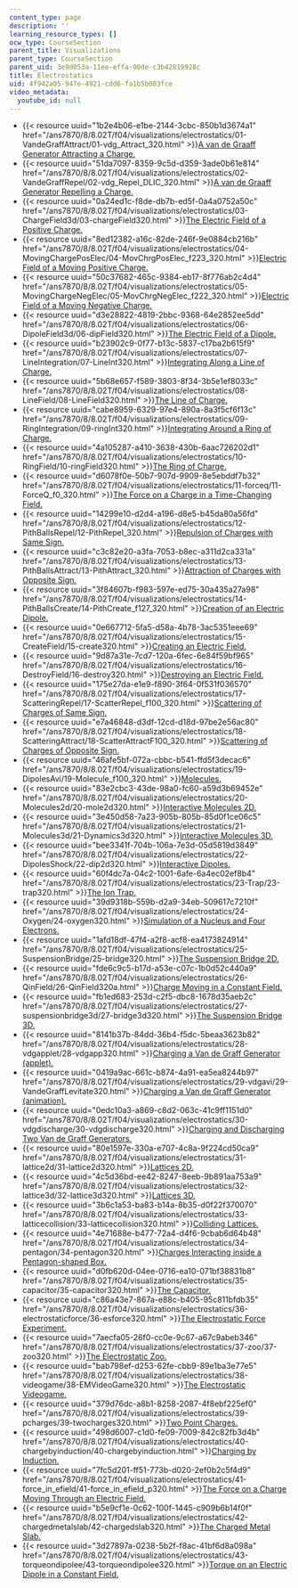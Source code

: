 ```yaml
---
content_type: page
description: ''
learning_resource_types: []
ocw_type: CourseSection
parent_title: Visualizations
parent_type: CourseSection
parent_uid: 3e9d053a-11ee-effa-00de-c3b42819928c
title: Electrostatics
uid: 4f942a05-947e-4921-cdd6-fa1b5b003fce
video_metadata:
  youtube_id: null
---
```


*   {{< resource uuid="1b2e4b06-e1be-2144-3cbc-850b1d3674a1" href="/ans7870/8/8.02T/f04/visualizations/electrostatics/01-VandeGraffAttract/01-vdg_Attract_320.html" >}}[A van de Graaff Generator Attracting a Charge.](/ans7870/8/8.02T/f04/visualizations/electrostatics/01-VandeGraffAttract/01-vdg_Attract_320.html)
*   {{< resource uuid="51da7097-8359-9c5d-d359-3ade0b61e814" href="/ans7870/8/8.02T/f04/visualizations/electrostatics/02-VandeGraffRepel/02-vdg_Repel_DLIC_320.html" >}}[A van de Graaff Generator Repelling a Charge.](/ans7870/8/8.02T/f04/visualizations/electrostatics/02-VandeGraffRepel/02-vdg_Repel_DLIC_320.html)
*   {{< resource uuid="0a24ed1c-f8de-db7b-ed5f-0a4a0752a50c" href="/ans7870/8/8.02T/f04/visualizations/electrostatics/03-ChargeField3d/03-chargeField320.html" >}}[The Electric Field of a Positive Charge.](/ans7870/8/8.02T/f04/visualizations/electrostatics/03-ChargeField3d/03-chargeField320.html)
*   {{< resource uuid="8ed12382-a16c-82de-246f-9e0884cb216b" href="/ans7870/8/8.02T/f04/visualizations/electrostatics/04-MovingChargePosElec/04-MovChrgPosElec_f223_320.html" >}}[Electric Field of a Moving Positive Charge.](/ans7870/8/8.02T/f04/visualizations/electrostatics/04-MovingChargePosElec/04-MovChrgPosElec_f223_320.html)
*   {{< resource uuid="50c37682-465c-9384-eb17-8f776ab2c4d4" href="/ans7870/8/8.02T/f04/visualizations/electrostatics/05-MovingChargeNegElec/05-MovChrgNegElec_f222_320.html" >}}[Electric Field of a Moving Negative Charge.](/ans7870/8/8.02T/f04/visualizations/electrostatics/05-MovingChargeNegElec/05-MovChrgNegElec_f222_320.html)
*   {{< resource uuid="d3e28822-4819-2bbc-9368-64e2852ee5dd" href="/ans7870/8/8.02T/f04/visualizations/electrostatics/06-DipoleField3d/06-dipField320.html" >}}[The Electric Field of a Dipole.](/ans7870/8/8.02T/f04/visualizations/electrostatics/06-DipoleField3d/06-dipField320.html)
*   {{< resource uuid="b23902c9-0f77-b13c-5837-c17ba2b615f9" href="/ans7870/8/8.02T/f04/visualizations/electrostatics/07-LineIntegration/07-LineInt320.html" >}}[Integrating Along a Line of Charge.](/ans7870/8/8.02T/f04/visualizations/electrostatics/07-LineIntegration/07-LineInt320.html)
*   {{< resource uuid="5b68e657-f589-3803-8f34-3b5e1ef8033c" href="/ans7870/8/8.02T/f04/visualizations/electrostatics/08-LineField/08-LineField320.html" >}}[The Line of Charge.](/ans7870/8/8.02T/f04/visualizations/electrostatics/08-LineField/08-LineField320.html)
*   {{< resource uuid="cabe8959-6329-97e4-890a-8a3f5cf6f13c" href="/ans7870/8/8.02T/f04/visualizations/electrostatics/09-RingIntegration/09-ringInt320.html" >}}[Integrating Around a Ring of Charge.](/ans7870/8/8.02T/f04/visualizations/electrostatics/09-RingIntegration/09-ringInt320.html)
*   {{< resource uuid="4a105287-a410-3638-430b-6aac726202d1" href="/ans7870/8/8.02T/f04/visualizations/electrostatics/10-RingField/10-ringField320.html" >}}[The Ring of Charge.](/ans7870/8/8.02T/f04/visualizations/electrostatics/10-RingField/10-ringField320.html)
*   {{< resource uuid="d6078f0e-50b7-907d-9909-8e5ebddf7b32" href="/ans7870/8/8.02T/f04/visualizations/electrostatics/11-forceq/11-ForceQ_f0_320.html" >}}[The Force on a Charge in a Time-Changing Field.](/ans7870/8/8.02T/f04/visualizations/electrostatics/11-forceq/11-ForceQ_f0_320.html)
*   {{< resource uuid="14299e10-d2d4-a196-d8e5-b45da80a56fd" href="/ans7870/8/8.02T/f04/visualizations/electrostatics/12-PithBallsRepel/12-PithRepel_320.html" >}}[Repulsion of Charges with Same Sign.](/ans7870/8/8.02T/f04/visualizations/electrostatics/12-PithBallsRepel/12-PithRepel_320.html)
*   {{< resource uuid="c3c82e20-a3fa-7053-b8ec-a311d2ca331a" href="/ans7870/8/8.02T/f04/visualizations/electrostatics/13-PithBallsAttract/13-PithAttract_320.html" >}}[Attraction of Charges with Opposite Sign.](/ans7870/8/8.02T/f04/visualizations/electrostatics/13-PithBallsAttract/13-PithAttract_320.html)
*   {{< resource uuid="3f84607b-f983-597e-ed75-30a435a27a98" href="/ans7870/8/8.02T/f04/visualizations/electrostatics/14-PithBallsCreate/14-PithCreate_f127_320.html" >}}[Creation of an Electric Dipole.](/ans7870/8/8.02T/f04/visualizations/electrostatics/14-PithBallsCreate/14-PithCreate_f127_320.html)
*   {{< resource uuid="0e667712-5fa5-d58a-4b78-3ac5351eee69" href="/ans7870/8/8.02T/f04/visualizations/electrostatics/15-CreateField/15-create320.html" >}}[Creating an Electric Field.](/ans7870/8/8.02T/f04/visualizations/electrostatics/15-CreateField/15-create320.html)
*   {{< resource uuid="9d87a31e-7cd7-120a-6fec-6e84f59bf965" href="/ans7870/8/8.02T/f04/visualizations/electrostatics/16-DestroyField/16-destroy320.html" >}}[Destroying an Electric Field.](/ans7870/8/8.02T/f04/visualizations/electrostatics/16-DestroyField/16-destroy320.html)
*   {{< resource uuid="175e27da-e1e9-f890-3f64-0f531f036570" href="/ans7870/8/8.02T/f04/visualizations/electrostatics/17-ScatteringRepel/17-ScatterRepel_f100_320.html" >}}[Scattering of Charges of Same Sign.](/ans7870/8/8.02T/f04/visualizations/electrostatics/17-ScatteringRepel/17-ScatterRepel_f100_320.html)
*   {{< resource uuid="e7a46848-d3df-12cd-d18d-97be2e56ac80" href="/ans7870/8/8.02T/f04/visualizations/electrostatics/18-ScatteringAttract/18-ScatterAttractF100_320.html" >}}[Scattering of Charges of Opposite Sign.](/ans7870/8/8.02T/f04/visualizations/electrostatics/18-ScatteringAttract/18-ScatterAttractF100_320.html)
*   {{< resource uuid="46afe5bf-072a-cbbc-b541-ffd5f3decac6" href="/ans7870/8/8.02T/f04/visualizations/electrostatics/19-DipolesAvi/19-Molecule_f100_320.html" >}}[Molecules.](/ans7870/8/8.02T/f04/visualizations/electrostatics/19-DipolesAvi/19-Molecule_f100_320.html)
*   {{< resource uuid="83e2cbc3-43de-98a0-fc60-a59d3b69452e" href="/ans7870/8/8.02T/f04/visualizations/electrostatics/20-Molecules2d/20-mole2d320.html" >}}[Interactive Molecules 2D.](/ans7870/8/8.02T/f04/visualizations/electrostatics/20-Molecules2d/20-mole2d320.html)
*   {{< resource uuid="3e450d58-7a23-905b-805b-85d0f1ce06c5" href="/ans7870/8/8.02T/f04/visualizations/electrostatics/21-Molecules3d/21-Dynamics3d320.html" >}}[Interactive Molecules 3D.](/ans7870/8/8.02T/f04/visualizations/electrostatics/21-Molecules3d/21-Dynamics3d320.html)
*   {{< resource uuid="bee3341f-704b-106a-7e3d-05d5819d3849" href="/ans7870/8/8.02T/f04/visualizations/electrostatics/22-DipolesShock/22-dip2d320.html" >}}[Interactive Dipoles.](/ans7870/8/8.02T/f04/visualizations/electrostatics/22-DipolesShock/22-dip2d320.html)
*   {{< resource uuid="60f4dc7a-04c2-1001-6afe-6a4ec02ef8b4" href="/ans7870/8/8.02T/f04/visualizations/electrostatics/23-Trap/23-trap320.html" >}}[The Ion Trap.](/ans7870/8/8.02T/f04/visualizations/electrostatics/23-Trap/23-trap320.html)
*   {{< resource uuid="39d9318b-559b-d2a9-34eb-509617c7210f" href="/ans7870/8/8.02T/f04/visualizations/electrostatics/24-Oxygen/24-oxygen320.html" >}}[Simulation of a Nucleus and Four Electrons.](/ans7870/8/8.02T/f04/visualizations/electrostatics/24-Oxygen/24-oxygen320.html)
*   {{< resource uuid="1afd18df-47f4-a2f8-acf8-ea4173824914" href="/ans7870/8/8.02T/f04/visualizations/electrostatics/25-SuspensionBridge/25-bridge320.html" >}}[The Suspension Bridge 2D.](/ans7870/8/8.02T/f04/visualizations/electrostatics/25-SuspensionBridge/25-bridge320.html)
*   {{< resource uuid="fde6c9c5-b17d-a53e-c07c-1b0d52c440a9" href="/ans7870/8/8.02T/f04/visualizations/electrostatics/26-QinField/26-QinField320a.html" >}}[Charge Moving in a Constant Field.](/ans7870/8/8.02T/f04/visualizations/electrostatics/26-QinField/26-QinField320a.html)
*   {{< resource uuid="fb1ed683-253d-c2f5-dbc8-1678d35aeb2c" href="/ans7870/8/8.02T/f04/visualizations/electrostatics/27-suspensionbridge3d/27-bridge3d320.html" >}}[The Suspension Bridge 3D.](/ans7870/8/8.02T/f04/visualizations/electrostatics/27-suspensionbridge3d/27-bridge3d320.html)
*   {{< resource uuid="8141b37b-84dd-36b4-f5dc-5beaa3623b82" href="/ans7870/8/8.02T/f04/visualizations/electrostatics/28-vdgapplet/28-vdgapp320.html" >}}[Charging a Van de Graff Generator (applet).](/ans7870/8/8.02T/f04/visualizations/electrostatics/28-vdgapplet/28-vdgapp320.html)
*   {{< resource uuid="0419a9ac-661c-b874-4a91-ea5ea8244b97" href="/ans7870/8/8.02T/f04/visualizations/electrostatics/29-vdgavi/29-VandeGraffLevitate320.html" >}}[Charging a Van de Graff Generator (animation).](/ans7870/8/8.02T/f04/visualizations/electrostatics/29-vdgavi/29-VandeGraffLevitate320.html)
*   {{< resource uuid="0edc10a3-a869-c8d2-063c-41c9ff1151d0" href="/ans7870/8/8.02T/f04/visualizations/electrostatics/30-vdgdischarge/30-vdgdischarge320.html" >}}[Charging and Discharging Two Van de Graff Generators.](/ans7870/8/8.02T/f04/visualizations/electrostatics/30-vdgdischarge/30-vdgdischarge320.html)
*   {{< resource uuid="80e1597e-330a-e707-4c8a-9f224cd50ca9" href="/ans7870/8/8.02T/f04/visualizations/electrostatics/31-lattice2d/31-lattice2d320.html" >}}[Lattices 2D.](/ans7870/8/8.02T/f04/visualizations/electrostatics/31-lattice2d/31-lattice2d320.html)
*   {{< resource uuid="4c5d36bd-ee42-8247-8eeb-9b891aa753a9" href="/ans7870/8/8.02T/f04/visualizations/electrostatics/32-lattice3d/32-lattice3d320.html" >}}[Lattices 3D.](/ans7870/8/8.02T/f04/visualizations/electrostatics/32-lattice3d/32-lattice3d320.html)
*   {{< resource uuid="3b6c1a53-ba83-b14a-8b35-d0f22f370070" href="/ans7870/8/8.02T/f04/visualizations/electrostatics/33-latticecollision/33-latticecollision320.html" >}}[Colliding Lattices.](/ans7870/8/8.02T/f04/visualizations/electrostatics/33-latticecollision/33-latticecollision320.html)
*   {{< resource uuid="4e71688e-b477-72a4-d4f6-9cbab6d64b48" href="/ans7870/8/8.02T/f04/visualizations/electrostatics/34-pentagon/34-pentagon320.html" >}}[Charges Interacting inside a Pentagon-shaped Box.](/ans7870/8/8.02T/f04/visualizations/electrostatics/34-pentagon/34-pentagon320.html)
*   {{< resource uuid="d0fb620d-04ee-0716-ea10-071bf38831b8" href="/ans7870/8/8.02T/f04/visualizations/electrostatics/35-capacitor/35-capacitor320.html" >}}[The Capacitor.](/ans7870/8/8.02T/f04/visualizations/electrostatics/35-capacitor/35-capacitor320.html)
*   {{< resource uuid="c86a43e7-867a-e88c-b405-95c811bfdb35" href="/ans7870/8/8.02T/f04/visualizations/electrostatics/36-electrostaticforce/36-esforce320.html" >}}[The Electrostatic Force Experiment.](/ans7870/8/8.02T/f04/visualizations/electrostatics/36-electrostaticforce/36-esforce320.html)
*   {{< resource uuid="7aecfa05-26f0-cc0e-9c67-a67c9abeb346" href="/ans7870/8/8.02T/f04/visualizations/electrostatics/37-zoo/37-zoo320.html" >}}[The Electrostatic Zoo.](/ans7870/8/8.02T/f04/visualizations/electrostatics/37-zoo/37-zoo320.html)
*   {{< resource uuid="bab798ef-d253-62fe-cbb9-89e1ba3e77e5" href="/ans7870/8/8.02T/f04/visualizations/electrostatics/38-videogame/38-EMVideoGame320.html" >}}[The Electrostatic Videogame.](/ans7870/8/8.02T/f04/visualizations/electrostatics/38-videogame/38-EMVideoGame320.html)
*   {{< resource uuid="379d76dc-a8b1-8258-2087-4f8ebf225ef0" href="/ans7870/8/8.02T/f04/visualizations/electrostatics/39-pcharges/39-twocharges320.html" >}}[Two Point Charges.](/ans7870/8/8.02T/f04/visualizations/electrostatics/39-pcharges/39-twocharges320.html)
*   {{< resource uuid="498d6007-c1d0-fe09-7009-842c82fb3d4b" href="/ans7870/8/8.02T/f04/visualizations/electrostatics/40-chargebyinduction/40-chargebyinduction.html" >}}[Charging by Induction.](/ans7870/8/8.02T/f04/visualizations/electrostatics/40-chargebyinduction/40-chargebyinduction.html)
*   {{< resource uuid="7fc5d201-ff51-773b-d020-2ef0b2c5f4d9" href="/ans7870/8/8.02T/f04/visualizations/electrostatics/41-force_in_efield/41-force_in_efield_p320.html" >}}[The Force on a Charge Moving Through an Electric Field.](/ans7870/8/8.02T/f04/visualizations/electrostatics/41-force_in_efield/41-force_in_efield_p320.html)
*   {{< resource uuid="b5e9cf1e-0c62-100f-1445-c909b6b14f0f" href="/ans7870/8/8.02T/f04/visualizations/electrostatics/42-chargedmetalslab/42-chargedslab320.html" >}}[The Charged Metal Slab.](/ans7870/8/8.02T/f04/visualizations/electrostatics/42-chargedmetalslab/42-chargedslab320.html)
*   {{< resource uuid="3d27897a-0238-5b2f-f8ac-41bf6d8a098a" href="/ans7870/8/8.02T/f04/visualizations/electrostatics/43-torqueondipolee/43-torqueondipolee320.html" >}}[Torque on an Electric Dipole in a Constant Field.](/ans7870/8/8.02T/f04/visualizations/electrostatics/43-torqueondipolee/43-torqueondipolee320.html)